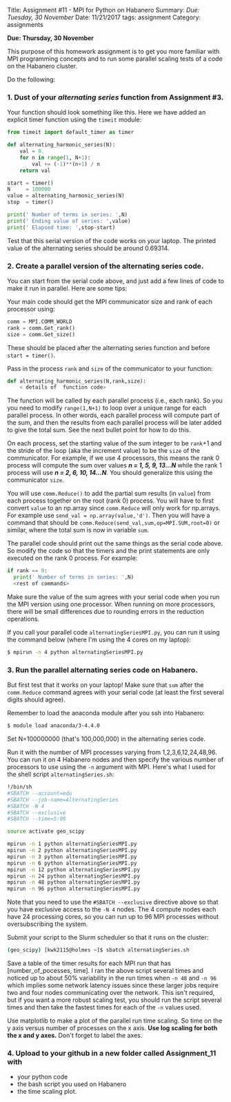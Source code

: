 Title: Assignment #11 - MPI for Python on Habanero
Summary: *Due: Tuesday, 30 November*
Date: 11/21/2017
tags: assignment
Category: assignments

**Due: Thursday, 30 November**

This purpose of this homework assignment is to get you more familiar with  MPI programming concepts and to run some parallel scaling tests of a code on the Habanero cluster.

Do the following:

### 1. Dust of your *alternating series* function from Assignment #3.

Your function should look something like this. Here we have added an explicit timer function using the `timeit`  module:

~~~python
from timeit import default_timer as timer

def alternating_harmonic_series(N):
    val = 0.
    for n in range(1, N+1):
        val += (-1)**(n+1) / n
    return val

start = timer()
N     = 100000
value = alternating_harmonic_series(N)
stop  = timer()

print(' Number of terms in series: ',N)
print(' Ending value of series: ',value)
print(' Elapsed time: ',stop-start)
~~~

Test that this serial version of the code works on your laptop. The printed value of the alternating series should be around 0.69314.

### 2. Create a parallel version of the alternating series code.
You can start from the serial code above, and just add a few lines of code to make it run in parallel. Here are some tips:

Your main code should get the MPI communicator size and rank of each processor using:

~~~python
comm = MPI.COMM_WORLD
rank = comm.Get_rank()
size = comm.Get_size()
~~~

These should be placed after the alternating series function and before `start = timer()`.

Pass in the process `rank` and `size` of the communicator to your function:

~~~python
def alternating_harmonic_series(N,rank,size):
    < details of  function code>
~~~

The function will be called by each parallel process (i.e., each rank). So you you need to modify  `range(1,N+1)`   to loop over a unique range for each parallel process. In other words, each parallel process will compute part of the sum, and then the results from each parallel process will be later added to give the total sum. See the next bullet point for how to do this.

On each process, set the starting value of the sum integer to be  `rank`+1 and the stride of the loop (aka the increment value) to be the `size` of the communicator. For example, if we use 4 processors, this means   the rank 0 process will compute the sum over values ***n = 1, 5, 9, 13...N*** while the rank 1 process will use  ***n = 2, 6, 10, 14...N***. You  should generalize this using the communicator `size`.

You will use `comm.Reduce()` to add the partial sum results (in `value`) from each process together on  the root (rank 0) process.  You will have to first convert `value` to an np.array since `comm.Reduce` will only work for np.arrays. For example use  `send_val = np.array(value,'d')`.   Then you will have a command that should be
`comm.Reduce(send_val,sum,op=MPI.SUM,root=0)` or similar, where the total sum is now in variable `sum`.

The parallel code should print out the same things as the serial code above. So modify the  code so that the timers and the print statements are only executed on the rank 0 process.  For example:

~~~python
if rank == 0:
  print(' Number of terms in series: ',N)
  <rest of commands>
~~~

Make sure the value of the sum agrees with your serial code when you run the MPI version using one processor.  When running on more processors, there will be small differences due to rounding errors in the reduction operations.

If you call your parallel code `alternatingSeriesMPI.py`, you can run it using the command below (where I'm using the 4 cores on my laptop):

~~~bash
$ mpirun -n 4 python alternatingSeriesMPI.py
~~~

### 3. Run the parallel alternating series code on Habanero.

But first test that it works on your laptop! Make sure that `sum`  after the `comm.Reduce` command agrees with your serial code (at least the first several digits should agree).

Remember to load the anaconda module after you ssh into Habanero:

~~~bash
$ module load anaconda/3-4.4.0
~~~~

Set N=100000000 (that's 100,000,000) in the alternating series code.

Run it with the number of MPI processes varying from 1,2,3,6,12,24,48,96.  You can run it on 4 Habanero nodes and then specify the various number of processors to use using the `-n` argument with MPI. Here's what I used for the shell script `alternatingSeries.sh`:

~~~bash
!/bin/sh
#SBATCH --account=edu      
#SBATCH --job-name=AlternatingSeries    
#SBATCH -N 4
#SBATCH --exclusive
#SBATCH --time=5:00   

source activate geo_scipy

mpirun -n 1 python alternatingSeriesMPI.py
mpirun -n 2 python alternatingSeriesMPI.py
mpirun -n 3 python alternatingSeriesMPI.py
mpirun -n 6 python alternatingSeriesMPI.py
mpirun -n 12 python alternatingSeriesMPI.py
mpirun -n 24 python alternatingSeriesMPI.py
mpirun -n 48 python alternatingSeriesMPI.py
mpirun -n 96 python alternatingSeriesMPI.py
~~~

Note that you need to use the `#SBATCH --exclusive` directive above so that you have exclusive access to the `-N 4` nodes. The  4 compute nodes each have 24 processing cores, so you can run up to 96 MPI processes without oversubscribing the system.

Submit your script to the Slurm scheduler so that it runs on the cluster:

~~~bash
(geo_scipy) [kwk2115@holmes ~]$ sbatch alternatingSeries.sh
~~~

Save a table of the timer results for each MPI run that has [number_of_pocesses, time]. I ran the above script several times and noticed up to about 50% variability in the run times when `-n 48` and `-n 96` which implies some network latency issues since these larger jobs require two and four nodes communicating over the network. This isn't required, but if you want a more robust scaling test, you should run the script several times and then take the fastest times for each of the `-n` values used.

Use matplotlib to make a plot of the parallel run time scaling. So time on the y axis versus number of processes on the x axis. **Use log scaling for both the x and y axes.** Don't forget to label the axes.  


### 4. Upload to your github in a new folder called Assignment_11 with
- your python code
- the bash script you used on Habanero
- the time scaling plot.
